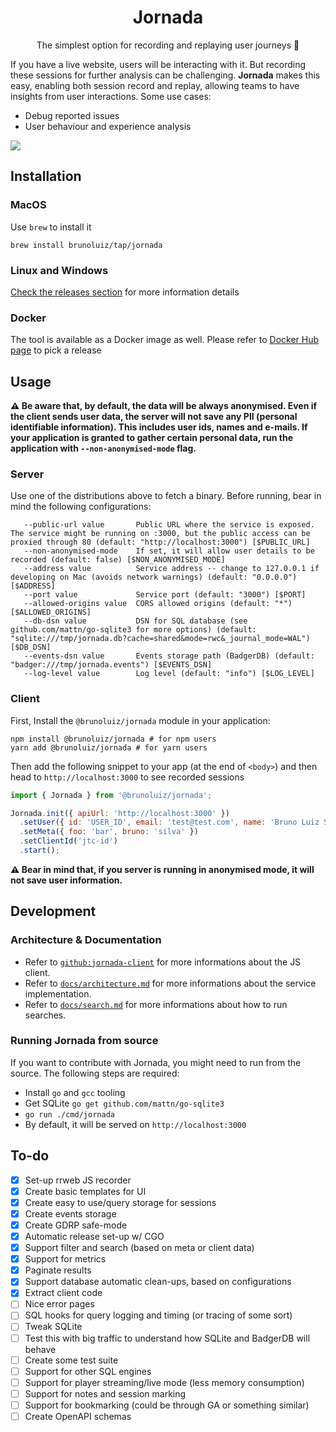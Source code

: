 <h1 align="center">
  Jornada
</h1>

<p align="center">
  The simplest option for recording and replaying user journeys 🎯
</p>

If you have a live website, users will be interacting with it. But recording these sessions for further analysis can be challenging.
**Jornada** makes this easy, enabling both session record and replay, allowing teams to have insights from user interactions. Some use cases:

- Debug reported issues
- User behaviour and experience analysis

![](./docs/demo.gif)


## Installation

### MacOS

Use `brew` to install it

```
brew install brunoluiz/tap/jornada
```

### Linux and Windows

[Check the releases section](https://github.com/brunoluiz/jornada/releases) for more information details 

### Docker

The tool is available as a Docker image as well. Please refer to [Docker Hub page](https://hub.docker.com/r/brunoluiz/jornada/tags) to pick a release

## Usage

**⚠️ Be aware that, by default, the data will be always anonymised. Even if the client sends user data, the server will not save any PII (personal 
identifiable information). This includes user ids, names and e-mails. If your application is granted to gather certain personal data, 
run the application with `--non-anonymised-mode` flag.**

### Server

Use one of the distributions above to fetch a binary. Before running, bear in mind the following configurations:

```
   --public-url value       Public URL where the service is exposed. The service might be running on :3000, but the public access can be proxied through 80 (default: "http://localhost:3000") [$PUBLIC_URL]
   --non-anonymised-mode    If set, it will allow user details to be recorded (default: false) [$NON_ANONYMISED_MODE]
   --address value          Service address -- change to 127.0.0.1 if developing on Mac (avoids network warnings) (default: "0.0.0.0") [$ADDRESS]
   --port value             Service port (default: "3000") [$PORT]
   --allowed-origins value  CORS allowed origins (default: "*") [$ALLOWED_ORIGINS]
   --db-dsn value           DSN for SQL database (see github.com/mattn/go-sqlite3 for more options) (default: "sqlite:///tmp/jornada.db?cache=shared&mode=rwc&_journal_mode=WAL") [$DB_DSN]
   --events-dsn value       Events storage path (BadgerDB) (default: "badger:///tmp/jornada.events") [$EVENTS_DSN]
   --log-level value        Log level (default: "info") [$LOG_LEVEL]
```

### Client

First, Install the `@brunoluiz/jornada` module in your application:

```
npm install @brunoluiz/jornada # for npm users
yarn add @brunoluiz/jornada # for yarn users
```

Then add the following snippet to your app (at the end of `<body>`) and then head to `http://localhost:3000` to see recorded sessions

```js
import { Jornada } from '@brunoluiz/jornada';

Jornada.init({ apiUrl: 'http://localhost:3000' })
  .setUser({ id: 'USER_ID', email: 'test@test.com', name: 'Bruno Luiz Silva' })
  .setMeta({ foo: 'bar', bruno: 'silva' })
  .setClientId('jtc-id')
  .start();
```

**⚠️ Bear in mind that, if you server is running in anonymised mode, it will not save user information.**

## Development

### Architecture & Documentation

- Refer to [`github:jornada-client`](https://github.com/brunoluiz/jornada-client) for more informations about the JS client.
- Refer to [`docs/architecture.md`](./docs/architecture.md) for more informations about the service implementation.
- Refer to [`docs/search.md`](./docs/search.md) for more informations about how to run searches.

### Running Jornada from source

If you want to contribute with Jornada, you might need to run from the source. The following steps are required:

- Install `go` and `gcc` tooling
- Get SQLite `go get github.com/mattn/go-sqlite3`
- `go run ./cmd/jornada`
- By default, it will be served on `http://localhost:3000`

## To-do

- [x] Set-up rrweb JS recorder
- [x] Create basic templates for UI
- [x] Create easy to use/query storage for sessions
- [x] Create events storage
- [x] Create GDRP safe-mode
- [x] Automatic release set-up w/ CGO
- [x] Support filter and search (based on meta or client data)
- [x] Support for metrics
- [x] Paginate results
- [x] Support database automatic clean-ups, based on configurations
- [x] Extract client code
- [ ] Nice error pages
- [ ] SQL hooks for query logging and timing (or tracing of some sort)
- [ ] Tweak SQLite
- [ ] Test this with big traffic to understand how SQLite and BadgerDB will behave
- [ ] Create some test suite
- [ ] Support for other SQL engines
- [ ] Support for player streaming/live mode (less memory consumption)
- [ ] Support for notes and session marking
- [ ] Support for bookmarking (could be through GA or something similar)
- [ ] Create OpenAPI schemas
